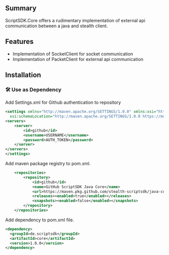 ## Summary

ScriptSDK.Core offers a rudimentary implementation of external api communication between a java and stealth client.

## Features

- Implementation of SocketClient for socket communication
- Implementation of PacketClient for external api communication

## Installation

### 🛠 Use as Dependency

Add Settings.xml for Github authentication to repository

```xml
<settings xmlns="http://maven.apache.org/SETTINGS/1.0.0" xmlns:xsi="http://www.w3.org/2001/XMLSchema-instance"
  xsi:schemaLocation="http://maven.apache.org/SETTINGS/1.0.0 https://maven.apache.org/xsd/settings-1.0.0.xsd">
<servers>
    <server>
        <id>github</id>
        <username>USERNAME</username>
        <password>AUTH_TOKEN</password>
    </server>
</servers>
</settings>
```

Add maven package registry to pom.xml.

```xml
    <repositories>
        <repository>
            <id>github</id>
            <name>GitHub ScriptSDK Java Core</name>
            <url>https://maven.pkg.github.com/stealth-scriptsdk/java-core</url>
            <releases><enabled>true</enabled></releases>
            <snapshots><enabled>false</enabled></snapshots>
        </repository>
    </repositories>
```

Add dependency to pom.xml file.

```xml
<dependency>
  <groupId>de.scriptsdk</groupId>
  <artifactId>core</artifactId>
  <version>1.0.0</version>
</dependency>
```
